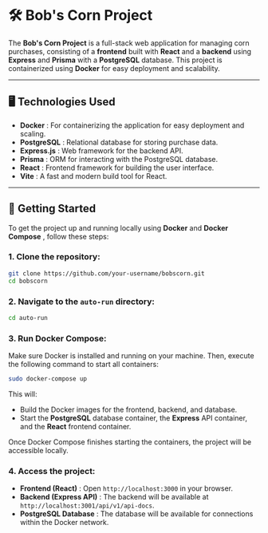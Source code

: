 # 🛠 **Bob's Corn Project**

The **Bob's Corn Project** is a full-stack web application for managing corn purchases, consisting of a **frontend** built with **React** and a **backend** using **Express** and **Prisma** with a **PostgreSQL** database. This project is containerized using **Docker** for easy deployment and scalability.

---

## 🖥 **Technologies Used**

* **Docker** : For containerizing the application for easy deployment and scaling.
* **PostgreSQL** : Relational database for storing purchase data.
* **Express.js** : Web framework for the backend API.
* **Prisma** : ORM for interacting with the PostgreSQL database.
* **React** : Frontend framework for building the user interface.
* **Vite** : A fast and modern build tool for React.

---

## 🚀 **Getting Started**

To get the project up and running locally using **Docker** and  **Docker Compose** , follow these steps:

### 1. Clone the repository:

```bash
git clone https://github.com/your-username/bobscorn.git
cd bobscorn
```

### 2. Navigate to the `auto-run` directory:

```bash
cd auto-run
```

### 3. Run Docker Compose:

Make sure Docker is installed and running on your machine. Then, execute the following command to start all containers:

```bash
sudo docker-compose up
```

This will:

* Build the Docker images for the frontend, backend, and database.
* Start the **PostgreSQL** database container, the **Express** API container, and the **React** frontend container.

Once Docker Compose finishes starting the containers, the project will be accessible locally.

### 4. Access the project:

* **Frontend (React)** : Open `http://localhost:3000` in your browser.
* **Backend (Express API)** : The backend will be available at `http://localhost:3001/api/v1/api-docs`.
* **PostgreSQL Database** : The database will be available for connections within the Docker network.
